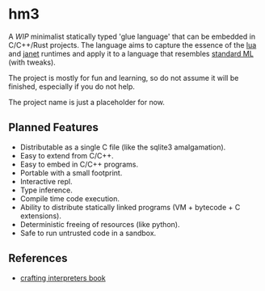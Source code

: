 # hm3

A *WIP* minimalist statically typed 'glue language' that can be embedded in C/C++/Rust projects. The language aims to capture the essence of the [lua](https://www.lua.org) and [janet](https://janet-lang.org) runtimes and apply it to a language that resembles [standard ML](https://en.wikipedia.org/wiki/Standard_ML) (with tweaks).

The project is mostly for fun and learning, so do not assume it will be finished, especially
if you do not help.

The project name is just a placeholder for now.

## Planned Features

- Distributable as a single C file (like the sqlite3 amalgamation).
- Easy to extend from C/C++.
- Easy to embed in C/C++ programs.
- Portable with a small footprint.
- Interactive repl.
- Type inference.
- Compile time code execution.
- Ability to distribute statically linked programs (VM + bytecode + C extensions).
- Deterministic freeing of resources (like python).
- Safe to run untrusted code in a sandbox.

## References

- [crafting interpreters book](https://craftinginterpreters.com/)
